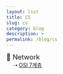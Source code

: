 ```yaml
---
layout: list
title: CS
slug: cs
category: blog
description: >
permalink: /blog/cs
---
```


<span style="font-size: 18px">📌 Network </span> 
<br>
&ensp;&ensp; ⇢ [OSI 7계층](./test)